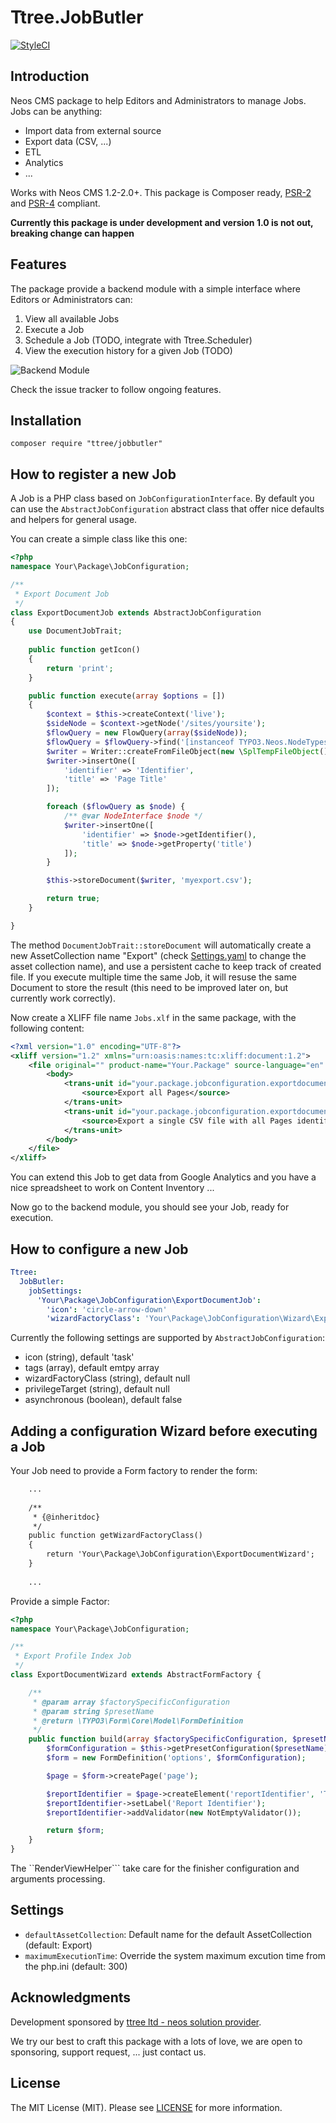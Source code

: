 Ttree.JobButler
===============

[![StyleCI](https://styleci.io/repos/45913813/shield)](https://styleci.io/repos/45913813)

Introduction
------------

Neos CMS package to help Editors and Administrators to manage Jobs. Jobs can be anything:

- Import data from external source
- Export data (CSV, ...)
- ETL
- Analytics
- ...

Works with Neos CMS 1.2-2.0+. This package is Composer ready, [PSR-2] and [PSR-4] compliant.

**Currently this package is under development and version 1.0 is not out, breaking change can happen**

Features
--------

The package provide a backend module with a simple interface where Editors or Administrators can:

1. View all available Jobs
2. Execute a Job
3. Schedule a Job (TODO, integrate with Ttree.Scheduler)
4. View the execution history for a given Job (TODO)


![Backend Module](https://dl.dropboxusercontent.com/s/uu805iihinsjooz/2015-11-10%20at%2014.53.png?dl=0)

Check the issue tracker to follow ongoing features.

Installation
------------

```
composer require "ttree/jobbutler"
```

How to register a new Job
-------------------------

A Job is a PHP class based on ```JobConfigurationInterface```. By default you can use the ```AbstractJobConfiguration```
abstract class that offer nice defaults and helpers for general usage.

You can create a simple class like this one:

```php
<?php
namespace Your\Package\JobConfiguration;

/**
 * Export Document Job
 */
class ExportDocumentJob extends AbstractJobConfiguration
{
    use DocumentJobTrait;
    
    public function getIcon()
    {
        return 'print';
    }

    public function execute(array $options = [])
    {
        $context = $this->createContext('live');
        $sideNode = $context->getNode('/sites/yoursite');
        $flowQuery = new FlowQuery(array($sideNode));
        $flowQuery = $flowQuery->find('[instanceof TYPO3.Neos.NodeTypes:Page]');
        $writer = Writer::createFromFileObject(new \SplTempFileObject());
        $writer->insertOne([
            'identifier' => 'Identifier',
            'title' => 'Page Title'
        ]);

        foreach ($flowQuery as $node) {
            /** @var NodeInterface $node */
            $writer->insertOne([
                'identifier' => $node->getIdentifier(),
                'title' => $node->getProperty('title')
            ]);
        }

        $this->storeDocument($writer, 'myexport.csv');

        return true;
    }

}

```

The method ```DocumentJobTrait::storeDocument``` will automatically create a new AssetCollection name "Export"
(check [Settings.yaml](Settings.yaml) to change the asset collection name), and use a persistent cache to keep track of
created file. If you execute multiple time the same Job, it will resuse the same Document to store the result (this need
to be improved later on, but currently work correctly).

Now create a XLIFF file name ```Jobs.xlf``` in the same package, with the following content:

```xml
<?xml version="1.0" encoding="UTF-8"?>
<xliff version="1.2" xmlns="urn:oasis:names:tc:xliff:document:1.2">
    <file original="" product-name="Your.Package" source-language="en" datatype="plaintext">
        <body>
            <trans-unit id="your.package.jobconfiguration.exportdocumentjob.name" xml:space="preserve">
				<source>Export all Pages</source>
			</trans-unit>
			<trans-unit id="your.package.jobconfiguration.exportdocumentjob.description" xml:space="preserve">
				<source>Export a single CSV file with all Pages identifier and title.</source>
			</trans-unit>
        </body>
    </file>
</xliff>
```

You can extend this Job to get data from Google Analytics and you have a nice spreadsheet to work on Content Inventory ...

Now go to the backend module, you should see your Job, ready for execution.

How to configure a new Job
--------------------------

```yaml
Ttree:
  JobButler:
    jobSettings:
      'Your\Package\JobConfiguration\ExportDocumentJob':
        'icon': 'circle-arrow-down'
        'wizardFactoryClass': 'Your\Package\JobConfiguration\Wizard\ExportProfileByReportWizard'
```

Currently the following settings are supported by ```AbstractJobConfiguration```:

- icon (string), default 'task'
- tags (array), default emtpy array
- wizardFactoryClass (string), default null
- privilegeTarget (string), default null
- asynchronous (boolean), default false

Adding a configuration Wizard before executing a Job
----------------------------------------------------

Your Job need to provide a Form factory to render the form:

```xml
    ...
    
    /**
     * {@inheritdoc}
     */
    public function getWizardFactoryClass()
    {
        return 'Your\Package\JobConfiguration\ExportDocumentWizard';
    }
    
    ...
```

Provide a simple Factor:

```php
<?php
namespace Your\Package\JobConfiguration;

/**
 * Export Profile Index Job
 */
class ExportDocumentWizard extends AbstractFormFactory {

    /**
     * @param array $factorySpecificConfiguration
     * @param string $presetName
     * @return \TYPO3\Form\Core\Model\FormDefinition
     */
    public function build(array $factorySpecificConfiguration, $presetName) {
        $formConfiguration = $this->getPresetConfiguration($presetName);
        $form = new FormDefinition('options', $formConfiguration);

        $page = $form->createPage('page');

        $reportIdentifier = $page->createElement('reportIdentifier', 'TYPO3.Form:SingleLineText');
        $reportIdentifier->setLabel('Report Identifier');
        $reportIdentifier->addValidator(new NotEmptyValidator());

        return $form;
    }
}

``` 

The ``RenderViewHelper``` take care for the finisher configuration and arguments processing.

Settings
--------

- ```defaultAssetCollection```: Default name for the default AssetCollection (default: Export)
- ```maximumExecutionTime```: Override the system maximum excution time from the php.ini (default: 300)

Acknowledgments
---------------

Development sponsored by [ttree ltd - neos solution provider](http://ttree.ch).

We try our best to craft this package with a lots of love, we are open to sponsoring, support request, ... just contact us.

License
-------

The MIT License (MIT). Please see [LICENSE](LICENSE) for more information.

[PSR-2]: http://www.php-fig.org/psr/psr-2/
[PSR-4]: http://www.php-fig.org/psr/psr-4/

